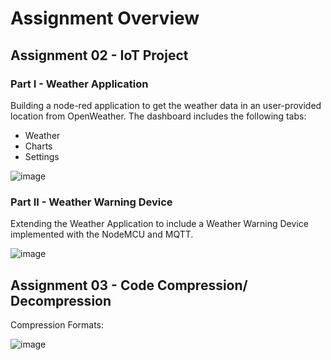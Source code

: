 # Assignment Overview

## Assignment 02 - IoT Project

### Part I - Weather Application
Building a node-red application to get the weather data in an user-provided location from OpenWeather.
The dashboard includes the following tabs:
* Weather
* Charts
* Settings

![image](https://user-images.githubusercontent.com/59469182/221328841-fa4c8918-1cb9-4c2e-b7da-81b74466b72f.png)

### Part II - Weather Warning Device
Extending the Weather Application to include a Weather Warning Device implemented with the NodeMCU and MQTT.

![image](https://user-images.githubusercontent.com/59469182/221328905-1a2d4014-6184-429d-8dd8-0ad28ee9dd67.png)


## Assignment 03 - Code Compression/ Decompression

Compression Formats:

![image](https://user-images.githubusercontent.com/59469182/221328966-9b638e6f-6f3b-4a70-b19b-4f42d8b8a410.png)


